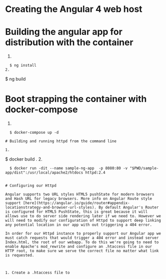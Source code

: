 # Creating the Angular 4 web host

# Building the angular app for distribution with the container

1. 
``` 
  $ ng install
2. 
``` 
  $ ng build

# Boot strapping the container with docker-compose

1. 
``` 
  $ docker-compose up -d

# Building and running httpd from the command line

1. 
``` 
  $ docker build .
2. 
``` 
  $ docker run -dit --name sample-ng-app  -p 8080:80 -v "$PWD/sample-app/dist":/usr/local/apache2/htdocs httpd:2.4


# Configuring our Httpd 

Angular supports two URL styles HTML5 pushState for modern browsers and Hash URL for legacy browsers. More info on Angular Route style support [here](https://angular.io/guide/router#appendix-locationstrategy-and-browser-url-styles). By default Angular's Router is configured for HTML5 PushState, this is great because it will allows use to do server side rendering later if we need to. However we will need to modify our configuration of Httpd to support deep linking any potential location in our app with out triggering a 404 error. 

In order for our Httpd instance to properly support our Angular app we must catch requests that would trigger a 404 error and instead server Index.html, the root of our webapp. To do this we're going to need to enable Apache's mod_rewrite and configure an .htaccess file in our HTTP root, to make sure we serve the correct file no matter what link is requested. 



1. Create a .htaccess file to 